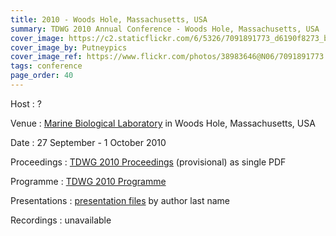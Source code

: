 ```yaml
---
title: 2010 - Woods Hole, Massachusetts, USA
summary: TDWG 2010 Annual Conference - Woods Hole, Massachusetts, USA
cover_image: https://c2.staticflickr.com/6/5326/7091891773_d6190f8273_b.jpg
cover_image_by: Putneypics
cover_image_ref: https://www.flickr.com/photos/38983646@N06/7091891773
tags: conference
page_order: 40
---
```


Host
: ?

Venue
: [Marine Biological Laboratory](http://www.mbl.edu/) in Woods Hole, Massachusetts, USA

Date
: 27 September - 1 October 2010

Proceedings
: [TDWG 2010 Proceedings](https://static.tdwg.org/conferences/2010/tdwg_2010_pre-proceedings.pdf) (provisional) as single PDF

Programme
: [TDWG 2010 Programme](https://static.tdwg.org/conferences/2010/tdwg_2010_programme.pdf)

Presentations
: [presentation files](./presentation-files/) by author last name

Recordings
: unavailable
